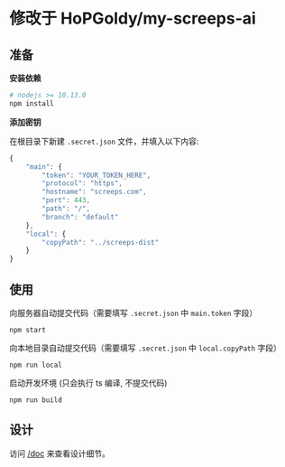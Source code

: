 # 修改于 HoPGoldy/my-screeps-ai

## 准备

**安装依赖**

```bash
# nodejs >= 10.13.0
npm install
```

**添加密钥**

在根目录下新建 `.secret.json` 文件，并填入以下内容:

```js
{
    "main": {
        "token": "YOUR_TOKEN_HERE",
        "protocol": "https",
        "hostname": "screeps.com",
        "port": 443,
        "path": "/",
        "branch": "default"
    },
    "local": {
        "copyPath": "../screeps-dist"
    }
}
```

## 使用

向服务器自动提交代码（需要填写 `.secret.json` 中 `main.token` 字段）

```
npm start
```

向本地目录自动提交代码（需要填写 `.secret.json` 中 `local.copyPath` 字段）

```
npm run local
```

启动开发环境 (只会执行 ts 编译, 不提交代码)

```
npm run build
```

## 设计

访问 [/doc](https://github.com/snmlm/screeps-ai/tree/master/doc) 来查看设计细节。
